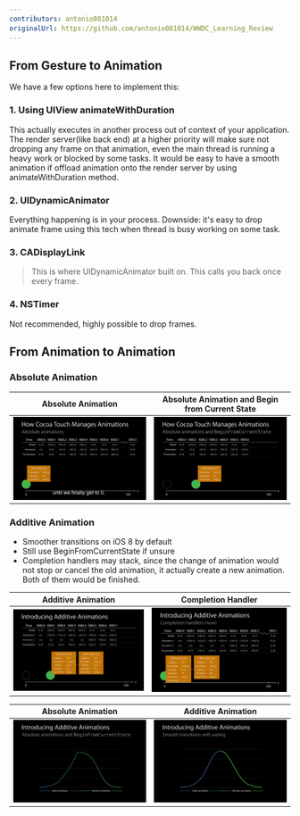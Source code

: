 ```yaml
---
contributors: antonio081014
originalUrl: https://github.com/antonio081014/WWDC_Learning_Review
---
```


## From Gesture to Animation
We have a few options here to implement this:

### 1. Using UIView animateWithDuration

This actually executes in another process out of context of your application. The render server(like back end) at a higher priority will make sure not dropping any frame on that animation, even the main thread is running a heavy work or blocked by some tasks. It would be easy to have a smooth animation if offload animation onto the render server by using animateWithDuration method.

### 2. UIDynamicAnimator

Everything happening is in your process.
Downside: it's easy to drop animate frame using this tech when thread is busy working on some task.

### 3. CADisplayLink
> This is where UIDynamicAnimator built on.
> This calls you back once every frame.

### 4. NSTimer

Not recommended, highly possible to drop frames.

## From Animation to Animation

### Absolute Animation

| Absolute Animation | Absolute Animation and Begin from Current State |
| ------------------------- | ------------------------------- |
| ![Absolute Animation](../../../images/notes/wwdc14/236/vlcsnap-2015-08-24-11h53m27s246.png) | ![Absolute Animation and Begin from Current State](../../../images/notes/wwdc14/236/vlcsnap-2015-08-24-11h55m43s713.png) |

### Additive Animation

- Smoother transitions on iOS 8 by default 
- Still use BeginFromCurrentState if unsure
- Completion handlers may stack, since the change of animation would not stop or cancel the old animation, it actually create a new animation. Both of them would be finished.

| Additive Animation | Completion Handler |
| ------------------ | -------------- |
| ![Additive Animation](../../../images/notes/wwdc14/236/vlcsnap-2015-08-24-13h21m46s063.png) | ![](../../../images/notes/wwdc14/236/vlcsnap-2015-08-24-14h48m04s032.png) |

| Absolute Animation | Additive Animation |
| ------------------ | -------------- |
| ![](../../../images/notes/wwdc14/236/vlcsnap-2015-08-24-13h22m22s499.png) | ![](../../../images/notes/wwdc14/236/vlcsnap-2015-08-24-13h22m28s162.png)|
